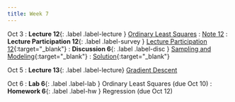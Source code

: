 ```yaml
---
title: Week 7
---
```


Oct 3
: **Lecture 12**{: .label .label-lecture } [Ordinary Least Squares](lecture/lec12)
    : [Note 12](https://ds100.org/course-notes/ols/ols.html)
: **Lecture Participation 12**{: .label .label-survey } [Lecture Participation 12](https://app.sli.do/event/jHqMy9U1RNfXzSx8UZLguw/embed/polls/65b24171-4e40-4e02-abe5-a114c65ad6b6){:target="\_blank"}
: **Discussion 6**{: .label .label-disc } [Sampling and Modeling](https://drive.google.com/file/d/1Rq-Y3lhDr6bx4kF9ymLepwD9G-HM8DvL/view?usp=sharing){:target="_blank"}
    : [Solution](https://drive.google.com/file/d/1s4XKM3SGgbwNw1KcqtfX1voopqudsW4a/view?usp=sharing){:target="_blank"}

Oct 5
: **Lecture 13**{: .label .label-lecture} [Gradient Descent](lecture/lec13)

Oct 6
: **Lab 6**{: .label .label-lab } Ordinary Least Squares (due Oct 10)
: **Homework 6**{: .label .label-hw } Regression (due Oct 12)

